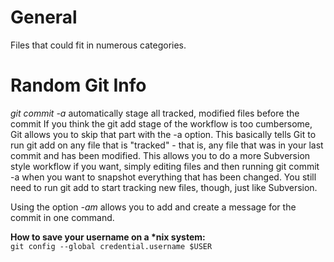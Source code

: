 # General
Files that could fit in numerous categories.




# Random Git Info
*git commit -a* automatically stage all tracked, modified files before the commit If you think the git add stage of the workflow is too cumbersome, Git allows you to skip that part with the -a option. This basically tells Git to run git add on any file that is "tracked" - that is, any file that was in your last commit and has been modified. This allows you to do a more Subversion style workflow if you want, simply editing files and then running git commit -a when you want to snapshot everything that has been changed. You still need to run git add to start tracking new files, though, just like Subversion.

Using the option *-am* allows you to add and create a message for the commit in one command.

**How to save your username on a \*nix system:**  
`git config --global credential.username $USER`
